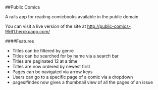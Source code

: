 ##Public Comics

A rails app for reading comicbooks available in the public domain.

You can visit a live version of the site at http://public-comics-9561.herokuapp.com/

####Features

* Titles can be filtered by genre
* Titles can be searched for by name via a search bar
* Titles are paginated 12 at a time
* Titles are now ordered by newest first
* Pages can be navigated via arrow keys
* Users can go to a specific page of a comic via a dropdown
* pages#index now gives a thumbnail view of all the pages of an issue
